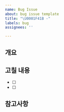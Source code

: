 ```yaml
---
name: Bug Issue
about: bug issue template
title: "\U0001F41B -"
labels: bug
assignees: ''

---
```


## 개요

> <!-- 작업 목적 및 개요 작성 -->

## 고칠 내용

- [ ] <!-- 고칠 내용 작성 -->
- [ ] <!-- 고칠 내용 작성 -->

## 참고사항

<!-- 참고사항 작성 -->
